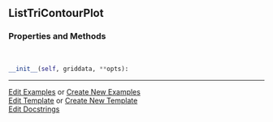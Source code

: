 ## <a id="McUtils.Plots.Plots.ListTriContourPlot">ListTriContourPlot</a>


### Properties and Methods
<a id="McUtils.Plots.Plots.ListTriContourPlot.__init__" class="docs-object-method">&nbsp;</a>
```python
__init__(self, griddata, **opts): 
```





___

[Edit Examples](https://github.com/McCoyGroup/McUtils/edit/edit/ci/examples/ci/docs/McUtils/Plots/Plots/ListTriContourPlot.md) or 
[Create New Examples](https://github.com/McCoyGroup/McUtils/new/edit/?filename=ci/examples/ci/docs/McUtils/Plots/Plots/ListTriContourPlot.md) <br/>
[Edit Template](https://github.com/McCoyGroup/McUtils/edit/edit/ci/docs/ci/docs/McUtils/Plots/Plots/ListTriContourPlot.md) or 
[Create New Template](https://github.com/McCoyGroup/McUtils/new/edit/?filename=ci/docs/templates/ci/docs/McUtils/Plots/Plots/ListTriContourPlot.md) <br/>
[Edit Docstrings](https://github.com/McCoyGroup/McUtils/edit/edit/McUtils/Plots/Plots.py?message=Update%20Docs)